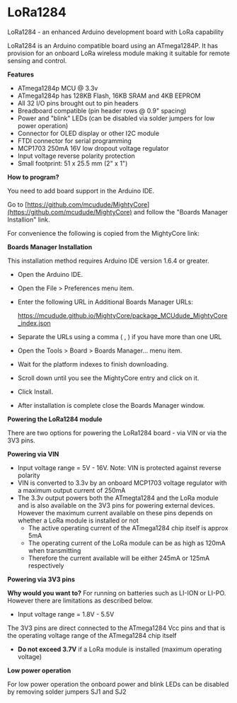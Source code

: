 # LoRa1284
LoRa1284 - an enhanced Arduino development board with LoRa capability

LoRa1284 is an Arduino compatible board using an ATmega1284P. It has provision for an onboard LoRa wireless module making it suitable for remote sensing and control.

**Features**



- ATmega1284p MCU @ 3.3v
- ATmega1284p has 128KB Flash, 16KB SRAM and 4KB EEPROM
- All 32 I/O pins brought out to pin headers
- Breadboard compatible (pin header rows @ 0.9" spacing)
- Power and "blink" LEDs (can be disabled via solder jumpers for low power operation)
- Connector for OLED display or other I2C module
- FTDI connector for serial programming
- MCP1703 250mA 16V low dropout voltage regulator
- Input voltage reverse polarity protection
- Small footprint: 51 x 25.5 mm (2" x 1")

**How to program?**

You need to add board support in the Arduino IDE.

Go to [https://github.com/mcudude/MightyCore](https://github.com/mcudude/MightyCore) and
follow the "Boards Manager Installion" link.

For convenience the following is copied from the MightyCore link:

**Boards Manager Installation**

This installation method requires Arduino IDE version 1.6.4 or greater.

 

- Open the Arduino IDE.
- Open the File > Preferences menu item.
- Enter the following URL in Additional Boards Manager URLs:

  https://mcudude.github.io/MightyCore/package_MCUdude_MightyCore_index.json

- Separate the URLs using a comma ( , ) if you have more than one URL
- Open the Tools > Board > Boards Manager... menu item.
- Wait for the platform indexes to finish downloading.
- Scroll down until you see the MightyCore entry and click on it.
- Click Install.
- After installation is complete close the Boards Manager window.

**Powering the LoRa1284 module**

There are two options for powering the LoRa1284 board - via VIN or via the 3V3 pins.

**Powering via VIN**

- Input voltage range = 5V - 16V. Note: VIN is protected against reverse polarity
- VIN is converted to 3.3v by an onboard MCP1703 voltage regulator with a maximum output current of 250mA
- The 3.3v output powers both the ATmegta1284 and the LoRa module and is also available on the 3V3 pins for powering external devices. However the maximum current available on these pins depends on whether a LoRa module is installed or not
  - The active operating current of the ATmega1284 chip itself is approx 5mA
  - The operating current of the LoRa module can be as high as 120mA when transmitting
  - Therefore the current available will be either 245mA or 125mA respectively

**Powering via 3V3 pins**

**Why would you want to?** For running on batteries such as LI-ION or LI-PO. However there are limitations
as described below.

* Input voltage range = 1.8V - 5.5V

The 3V3 pins are direct connected to the ATmega1284 Vcc pins and that is the operating voltage range of the ATmega1284 chip itself

- **Do not exceed 3.7V** if a LoRa module is installed (maximum operating voltage)

**Low power operation**

For low power operation the onboard power and blink LEDs can be disabled by removing solder jumpers SJ1 and SJ2
